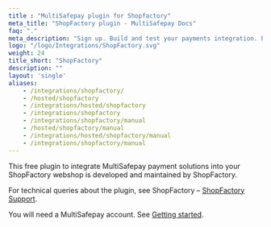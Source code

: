 ```yaml
---
title : "MultiSafepay plugin for Shopfactory"
meta_title: "ShopFactory plugin - MultiSafepay Docs"
faq: "."
meta_description: "Sign up. Build and test your payments integration. Explore our products and services. Use our API Reference, SDKs, and wrappers. Get support."
logo: "/logo/Integrations/ShopFactory.svg"
weight: 24
title_short: "ShopFactory"
description: ""
layout: 'single'
aliases: 
    - /integrations/shopfactory/
    - /hosted/shopfactory
    - /integrations/hosted/shopfactory
    - /integrations/shopfactory
    - /integrations/shopfactory/manual
    - /hosted/shopfactory/manual
    - /integrations/hosted/shopfactory/manual
    - /integrations/shopfactory/manual
---
```

This free plugin to integrate MultiSafepay payment solutions into your ShopFactory webshop is developed and maintained by ShopFactory.

For technical queries about the plugin, see ShopFactory – [ShopFactory Support](https://www.shopfactory.nl/contents/nl/d122.html).

You will need a MultiSafepay account. See [Getting started](/getting-started/).
